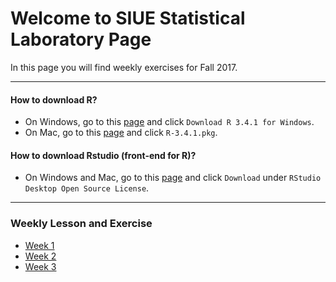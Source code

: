 
# Welcome to SIUE Statistical Laboratory Page

In this page you will find weekly exercises for Fall 2017.

***
#### How to download R?

* On Windows, go to this [page](<https://cran.r-project.org/bin/windows/base/>) and click `Download R 3.4.1 for Windows`.
* On Mac, go to this [page](<https://cran.r-project.org/bin/macosx/>) and click `R-3.4.1.pkg`.

#### How to download Rstudio (front-end for R)?

* On Windows and Mac, go to this [page](<https://www.rstudio.com/products/rstudio/download/>) and click `Download` under `RStudio Desktop Open Source License`.

***

### Weekly Lesson and Exercise

* [Week 1](<https://github.com/jpailden/rstatlab/blob/master/week1.md>)
* [Week 2](<https://github.com/jpailden/rstatlab/blob/master/week2.md>)
* [Week 3](<https://github.com/jpailden/rstatlab/blob/master/week3.md>)
